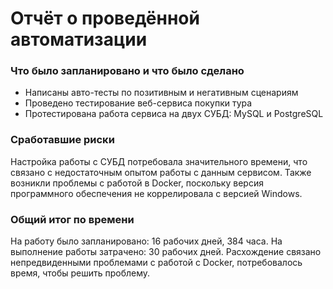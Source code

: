 # Отчёт о проведённой автоматизации

### Что было запланировано и что было сделано
* Написаны авто-тесты по позитивным и негативным сценариям
* Проведено тестирование веб-сервиса покупки тура
* Протестирована работа сервиса на двух СУБД: MySQL и PostgreSQL

### Сработавшие риски
Настройка работы с СУБД потребовала значительного времени, что связано с недостаточным опытом работы с данным сервисом. Также возникли проблемы с работой в Docker, поскольку версия программного обеспечения не коррелировала с версией Windows.

### Общий итог по времени
На работу было запланировано: 16 рабочих дней, 384 часа. 
На выполнение работы затрачено: 30 рабочих дней.
Расхождение связано непредвиденными проблемами с работой с Docker, потребовалось время, чтобы решить проблему. 
